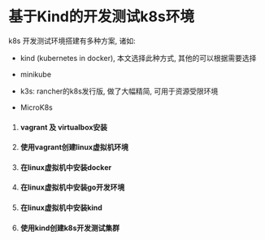 # 基于Kind的开发测试k8s环境

k8s 开发测试环境搭建有多种方案, 诸如:

- kind (kubernetes in docker), 本文选择此种方式, 其他的可以根据需要选择

- minikube

- k3s: rancher的k8s发行版, 做了大幅精简, 可用于资源受限环境

- MicroK8s

  

1. #### vagrant 及 virtualbox安装

2. #### 使用vagrant创建linux虚拟机环境

3. #### 在linux虚拟机中安装docker

4. #### 在linux虚拟机中安装go开发环境

5. #### 在linux虚拟机中安装kind

6. #### 使用kind创建k8s开发测试集群



#### 